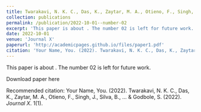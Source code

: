 ```yaml
---
title: Twarakavi, N. K. C., Das, K., Zaytar, M. A., Otieno, F., Singh, J., Silva, B., ... & Godbole, S. (2022).
collection: publications
permalink: /publication/2022-10-01--number-02
excerpt: 'This paper is about . The number 02 is left for future work.'
date: 2022-10-01
venue: 'Journal X'
paperurl: 'http://academicpages.github.io/files/paper1.pdf'
citation: 'Your Name, You. (2022). Twarakavi, N. K. C., Das, K., Zaytar, M. A., Otieno, F., Singh, J., Silva, B., ... & Godbole, S. (2022). <i>Journal X</i>. 1(1).'
---
```

This paper is about . The number 02 is left for future work.

Download paper here

Recommended citation: Your Name, You. (2022). Twarakavi, N. K. C., Das, K., Zaytar, M. A., Otieno, F., Singh, J., Silva, B., ... & Godbole, S. (2022). <i>Journal X</i>. 1(1).
